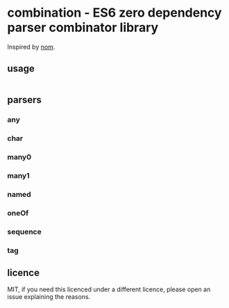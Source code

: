 # combination - ES6 zero dependency parser combinator library

Inspired by [nom](https://github.com/Geal/nom).

## usage

```js

```

## parsers

### any

### char

### many0

### many1

### named

### oneOf

### sequence

### tag

## licence

MIT, if you need this licenced under a different licence, please open an issue explaining the reasons.
